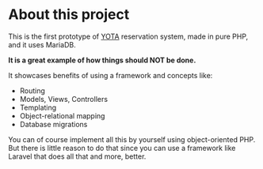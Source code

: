 # About this project

This is the first prototype of [YOTA](https://github.com/MatejaMaric/yota-laravel) reservation system,
made in pure PHP, and it uses MariaDB.

**It is a great example of how things should NOT be done.**

It showcases benefits of using a framework and concepts like:

- Routing
- Models, Views, Controllers
- Templating
- Object-relational mapping
- Database migrations

You can of course implement all this by yourself using object-oriented PHP.
But there is little reason to do that since you can use a framework like Laravel that does all that and more, better.
